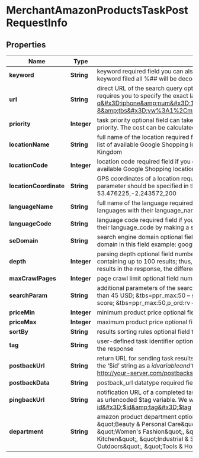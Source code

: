 

# MerchantAmazonProductsTaskPostRequestInfo


## Properties

| Name | Type | Description | Notes |
|------------ | ------------- | ------------- | -------------|
|**keyword** | **String** | keyword required field you can also specify UPC/EAN in this field and we will return the results Google Shopping provides for the specified barcode number; you can specify up to 700 symbols in the keyword filed all %## will be decoded (plus symbol ‘+’ will be decoded to a space character) if you need to use the “%” symbol for your keyword, please specify it as “%25”; |  [optional] |
|**url** | **String** | direct URL of the search query optional field you can specify a direct URL and we will sort it out to the necessary fields. Note that this method is the most difficult for our API to process and also requires you to specify the exact language and location in the URL. In most cases, we wouldn’t recommend using this method. example: https://www.google.com/search?q&#x3D;iphone&amp;num&#x3D;100&amp;tbm&#x3D;shop&amp;ie&#x3D;UTF-8&amp;oe&#x3D;UTF-8&amp;tbs&#x3D;vw%3A1%2Cmr%3A1%2Cprice%3A1%2Cppr_min%3A5&amp;hl&#x3D;en&amp;gl&#x3D;US&amp;gws_rd&#x3D;cr&amp;uule&#x3D;w+CAIQIFISCQs2MuSEtepUEUK33kOSuTsc |  [optional] |
|**priority** | **Integer** | task priority optional field can take the following values: 1 – normal execution priority (set by default) 2 – high execution priority You will be additionally charged for the tasks with high execution priority. The cost can be calculated on the Pricing page. |  [optional] |
|**locationName** | **String** | full name of the location required field if you don’t specify location_code or location_coordinate if you use this field, you don’t need to specify location_code or location_coordinate you can receive the list of available Google Shopping locations with their location_name by making a separate request to the https://api.dataforseo.com/v3/merchant/google/locations example: London,England,United Kingdom |  [optional] |
|**locationCode** | **Integer** | location code required field if you don’t specify location_name or location_coordinate if you use this field, you don’t need to specify location_name or location_coordinate you can receive the list of available Google Shopping locations with their location_code by making a separate request to the https://api.dataforseo.com/v3/merchant/google/locations example: 2840 |  [optional] |
|**locationCoordinate** | **String** | GPS coordinates of a location required field if you don’t specify location_name or location_code if you use this field, you don’t need to specify location_name or location_code location_coordinate parameter should be specified in the “latitude,longitude,radius” format the maximum number of decimal digits for “latitude” and “longitude”: 7 the minimum value for “radius”: 199.9 example: 53.476225,-2.243572,200 |  [optional] |
|**languageName** | **String** | full name of the language required field if you don’t specify language_code if you use this field, you don’t need to specify language_code you can receive the list of available Google Shopping languages with their language_name by making a separate request to the https://api.dataforseo.com/v3/merchant/google/languages example: English |  [optional] |
|**languageCode** | **String** | language code required field if you don’t specify language_name if you use this field, you don’t need to specify language_name you can receive the list of available Google Shopping languages with their language_code by making a separate request to the https://api.dataforseo.com/v3/merchant/google/languages example: en |  [optional] |
|**seDomain** | **String** | search engine domain optional field we choose the relevant search engine domain automatically according to the location and language you specify however, you can set a custom search engine domain in this field example: google.co.uk, google.com.au, google.de, etc. |  [optional] |
|**depth** | **Integer** | parsing depth optional field number of results to be retrieved from the Google Shopping results page default value: 100 max value: 700 Note: your account will be billed per each results page containing up to 100 results; thus, setting a depth above 100 may result in additional charges if the search engine returns more than 100 results; if the specified depth is higher than the number of results in the response, the difference will be refunded automatically to your account balance |  [optional] |
|**maxCrawlPages** | **Integer** | page crawl limit optional field number of search results pages to crawl max value: 7 Note: the max_crawl_pages and depth parameters complement each other; learn more at our help center |  [optional] |
|**searchParam** | **String** | additional parameters of the search query optional field you can use the following search URL parameters for customizing the search example: &amp;tbs&#x3D;ppr_min:45 – search for products that cost more than 45 USD; &amp;tbs&#x3D;ppr_max:50 – search for products that cost less than 50 USD; &amp;tbs&#x3D;p_ord:p – sort by ascending price; &amp;tbs&#x3D;p_ord:pd – sort by descending price; &amp;tbs&#x3D;p_ord:rv – sort by review score; &amp;tbs&#x3D;ppr_max:50,p_ord:rv – sort by review score with the maximum price of 50 USD |  [optional] |
|**priceMin** | **Integer** | minimum product price optional field minimum price of the returned products listed on Google Shopping for the specified query example: 5 |  [optional] |
|**priceMax** | **Integer** | maximum product price optional field maximum price of the returned products listed on Google Shopping for the specified query example: 100 |  [optional] |
|**sortBy** | **String** | results sorting rules optional field the following sorting rules are supported: review_score, price_low_to_high, price_high_to_low example: sort_by:\&quot;review_score\&quot; |  [optional] |
|**tag** | **String** | user-defined task identifier optional field the character limit is 255 you can use this parameter to identify the task and match it with the result you will find the specified tag value in the data object of the response |  [optional] |
|**postbackUrl** | **String** | return URL for sending task results optional field once the task is completed, we will send a POST request with its results compressed in the gzip format to the postback_url you specified you can use the ‘$id’ string as a $id variable and ‘$tag’ as urlencoded $tag variable. We will set the necessary values before sending the request. example: http://your-server.com/postbackscript?id&#x3D;$id http://your-server.com/postbackscript?id&#x3D;$id&amp;tag&#x3D;$tag Note: special symbols in postback_url will be urlencoded; i.a., the # symbol will be encoded into %23 |  [optional] |
|**postbackData** | **String** | postback_url datatype required field if you specify postback_url corresponds to the datatype that will be sent to your server possible values: advanced, html |  [optional] |
|**pingbackUrl** | **String** | notification URL of a completed task optional field when a task is completed we will notify you by GET request sent to the URL you have specified you can use the ‘$id’ string as a $id variable and ‘$tag’ as urlencoded $tag variable. We will set the necessary values before sending the request. example: http://your-server.com/pingscript?id&#x3D;$id http://your-server.com/pingscript?id&#x3D;$id&amp;tag&#x3D;$tag Note: special symbols in pingback_url will be urlencoded; i.a., the # symbol will be encoded into %23 |  [optional] |
|**department** | **String** | amazon product department optional field specify one of the following amazon departments for extracting product listings: \&quot;Arts &amp; Crafts\&quot;, \&quot;Automotive\&quot;, \&quot;Baby\&quot;, \&quot;Beauty &amp; Personal Care\&quot;, \&quot;Books\&quot;, \&quot;Computers\&quot;, \&quot;Digital Music\&quot;, \&quot;Electronics\&quot;, \&quot;Kindle Store\&quot;, \&quot;Prime Video\&quot;, \&quot;Women&#39;s Fashion\&quot;, \&quot;Men&#39;s Fashion\&quot;, \&quot;Girls&#39; Fashion\&quot;, \&quot;Boys&#39; Fashion\&quot;, \&quot;Deals\&quot;, \&quot;Health &amp; Household\&quot;, \&quot;Home &amp; Kitchen\&quot;, \&quot;Industrial &amp; Scientific\&quot;, \&quot;Luggage\&quot;, \&quot;Movies &amp; TV\&quot;, \&quot;Music, CDs &amp; Vinyl\&quot;, \&quot;Pet Supplies\&quot;, \&quot;Software\&quot;, \&quot;Sports &amp; Outdoors\&quot;, \&quot;Tools &amp; Home Improvement\&quot;, \&quot;Toys &amp; Games\&quot;, \&quot;Video Games\&quot; |  [optional] |




